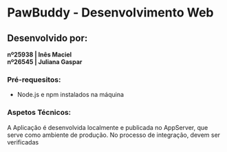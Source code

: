 # PawBuddy - Desenvolvimento Web

## Desenvolvido por:

**nº25938 | Inês Maciel** <br>
**nº26545 | Juliana Gaspar**

### Pré-requesitos:

- Node.js e npm instalados na máquina

### Aspetos Técnicos:

A Aplicação é desenvolvida localmente e publicada no AppServer, que serve como ambiente de produção. No processo de integração, devem ser verificadas
